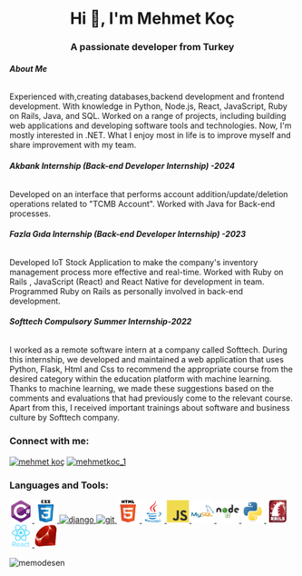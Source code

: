<h1 align="center">Hi 👋, I'm Mehmet Koç</h1>
<h3 align="center">A passionate developer from Turkey</h3>

<h6> <b> About Me </b> </h6>
<p>   Experienced with,creating databases,backend development and frontend development. With knowledge in Python, Node.js, React, JavaScript, Ruby on Rails, Java, and SQL. Worked on a range of projects, including building web applications and developing software tools and technologies. Now, I'm mostly interested in .NET. What I enjoy most in life is to improve myself and share improvement with my team.                     </p> 

<h6> <b> Akbank Internship (Back-end Developer Internship) -2024</b> </h6> 
<p> Developed on an interface that performs account addition/update/deletion operations related to "TCMB Account".
Worked with Java for Back-end processes.
  </p> 

<h6> <b> Fazla Gıda Internship (Back-end Developer Internship) -2023</b> </h6> 
<p> Developed IoT Stock Application to make the company's inventory management process more effective and real-time. Worked with Ruby on Rails , JavaScript (React) and React Native for development in team. Programmed Ruby on Rails as personally involved in back-end development.  </p> 


<h6> <b> Softtech Compulsory Summer Internship-2022</b> </h6> 
<p> I worked as a remote software intern at a company called Softtech. During this internship, we developed and maintained a web application that uses Python, Flask, Html and Css to recommend the appropriate course from the desired category within the education platform with machine learning.  Thanks to machine learning, we made these suggestions based on the comments and evaluations that had previously come to the relevant course. Apart from this, I received important trainings about software and business culture by Softtech company.  </p> 


<h3 align="left">Connect with me:</h3>
<p align="left">
<a href="https://linkedin.com/in/mehmetkoc-556530208/" target="blank"><img align="center" src="https://raw.githubusercontent.com/rahuldkjain/github-profile-readme-generator/master/src/images/icons/Social/linked-in-alt.svg" alt="mehmet koç" height="30" width="40" /></a>
<a href="https://instagram.com/mehmetkoc_1" target="blank"><img align="center" src="https://raw.githubusercontent.com/rahuldkjain/github-profile-readme-generator/master/src/images/icons/Social/instagram.svg" alt="mehmetkoc_1" height="30" width="40" /></a>
</p>


<h3 align="left">Languages and Tools:</h3>
<p align="left"> <a href="https://www.w3schools.com/cs/" target="_blank" rel="noreferrer"> <img src="https://raw.githubusercontent.com/devicons/devicon/master/icons/csharp/csharp-original.svg" alt="csharp" width="40" height="40"/> </a> <a href="https://www.w3schools.com/css/" target="_blank" rel="noreferrer"> <img src="https://raw.githubusercontent.com/devicons/devicon/master/icons/css3/css3-original-wordmark.svg" alt="css3" width="40" height="40"/> </a> <a href="https://www.djangoproject.com/" target="_blank" rel="noreferrer"> <img src="https://cdn.worldvectorlogo.com/logos/django.svg" alt="django" width="40" height="40"/> </a> <a href="https://git-scm.com/" target="_blank" rel="noreferrer"> <img src="https://www.vectorlogo.zone/logos/git-scm/git-scm-icon.svg" alt="git" width="40" height="40"/> </a> <a href="https://www.w3.org/html/" target="_blank" rel="noreferrer"> <img src="https://raw.githubusercontent.com/devicons/devicon/master/icons/html5/html5-original-wordmark.svg" alt="html5" width="40" height="40"/> </a> <a href="https://www.java.com" target="_blank" rel="noreferrer"> <img src="https://raw.githubusercontent.com/devicons/devicon/master/icons/java/java-original.svg" alt="java" width="40" height="40"/> </a> <a href="https://developer.mozilla.org/en-US/docs/Web/JavaScript" target="_blank" rel="noreferrer"> <img src="https://raw.githubusercontent.com/devicons/devicon/master/icons/javascript/javascript-original.svg" alt="javascript" width="40" height="40"/> </a> <a href="https://www.mysql.com/" target="_blank" rel="noreferrer"> <img src="https://raw.githubusercontent.com/devicons/devicon/master/icons/mysql/mysql-original-wordmark.svg" alt="mysql" width="40" height="40"/> </a> <a href="https://nodejs.org" target="_blank" rel="noreferrer"> <img src="https://raw.githubusercontent.com/devicons/devicon/master/icons/nodejs/nodejs-original-wordmark.svg" alt="nodejs" width="40" height="40"/> </a> <a href="https://www.python.org" target="_blank" rel="noreferrer"> <img src="https://raw.githubusercontent.com/devicons/devicon/master/icons/python/python-original.svg" alt="python" width="40" height="40"/> </a> <a href="https://rubyonrails.org" target="_blank" rel="noreferrer"> <img src="https://raw.githubusercontent.com/devicons/devicon/master/icons/rails/rails-original-wordmark.svg" alt="rails" width="40" height="40"/> </a> <a href="https://reactjs.org/" target="_blank" rel="noreferrer"> <img src="https://raw.githubusercontent.com/devicons/devicon/master/icons/react/react-original-wordmark.svg" alt="react" width="40" height="40"/> </a> <a href="https://www.ruby-lang.org/en/" target="_blank" rel="noreferrer"> <img src="https://raw.githubusercontent.com/devicons/devicon/master/icons/ruby/ruby-original.svg" alt="ruby" width="40" height="40"/> </a> </p>

<p><img align="center" src="https://github-readme-stats.vercel.app/api/top-langs?username=memodesen&show_icons=true&locale=en&layout=compact" alt="memodesen" /></p>
